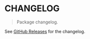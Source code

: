 # CHANGELOG

> Package changelog.

See [GitHub Releases](https://github.com/stdlib-js/blas-base-gasum/releases) for the changelog.